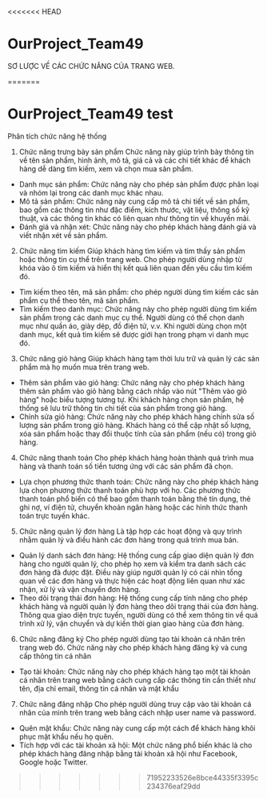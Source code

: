 <<<<<<< HEAD
# OurProject_Team49 
SƠ LƯỢC VỀ CÁC CHỨC NĂNG CỦA TRANG WEB.

=======
# OurProject_Team49  test
Phân tích chức năng hệ thống
1.	Chức năng trưng bày sản phẩm
Chức năng này giúp trình bày thông tin về tên sản phẩm, hình ảnh, mô tả, giá cả và các chi tiết khác để khách hàng dễ dàng tìm kiếm, xem và chọn mua sản phẩm.
-	Danh mục sản phẩm: Chức năng này cho phép sản phẩm được phân loại và nhóm lại trong các danh mục khác nhau.
-	Mô tả sản phẩm: Chức năng này cung cấp mô tả chi tiết về sản phẩm, bao gồm các thông tin như đặc điểm, kích thước, vật liệu, thông số kỹ thuật, và các thông tin khác có liên quan như thông tin về khuyến mãi. 
-	Đánh giá và nhận xét: Chức năng này cho phép khách hàng đánh giá và viết nhận xét về sản phẩm. 
2.	Chức năng tìm kiếm
Giúp khách hàng tìm kiếm và tìm thấy sản phẩm hoặc thông tin cụ thể trên trang web. Cho phép người dùng nhập từ khóa vào ô tìm kiếm và hiển thị kết quả liên quan đến yêu cầu tìm kiếm đó.
-	Tìm kiếm theo tên, mã sản phẩm:  cho phép người dùng tìm kiếm các sản phẩm cụ thể theo tên, mã sản phẩm.
-	Tìm kiếm theo danh mục: Chức năng này cho phép người dùng tìm kiếm sản phẩm trong các danh mục cụ thể. Người dùng có thể chọn danh mục như quần áo, giày dép, đồ điện tử, v.v. Khi người dùng chọn một danh mục, kết quả tìm kiếm sẽ được giới hạn trong phạm vi danh mục đó.
3.	Chức năng giỏ hàng
Giúp khách hàng tạm thời lưu trữ và quản lý các sản phẩm mà họ muốn mua trên trang web. 
-	Thêm sản phẩm vào giỏ hàng: Chức năng này cho phép khách hàng thêm sản phẩm vào giỏ hàng bằng cách nhấp vào nút "Thêm vào giỏ hàng" hoặc biểu tượng tương tự. Khi khách hàng chọn sản phẩm, hệ thống sẽ lưu trữ thông tin chi tiết của sản phẩm trong giỏ hàng.
-	Chỉnh sửa giỏ hàng: Chức năng này cho phép khách hàng chỉnh sửa số lượng sản phẩm trong giỏ hàng. Khách hàng có thể cập nhật số lượng, xóa sản phẩm hoặc thay đổi thuộc tính của sản phẩm (nếu có) trong giỏ hàng.
4.	Chức năng thanh toán
Cho phép khách hàng hoàn thành quá trình mua hàng và thanh toán số tiền tương ứng với các sản phẩm đã chọn.
-	Lựa chọn phương thức thanh toán: Chức năng này cho phép khách hàng lựa chọn phương thức thanh toán phù hợp với họ. Các phương thức thanh toán phổ biến có thể bao gồm thanh toán bằng thẻ tín dụng, thẻ ghi nợ, ví điện tử, chuyển khoản ngân hàng hoặc các hình thức thanh toán trực tuyến khác.
5.	Chức năng quản lý đơn hàng
Là tập hợp các hoạt động và quy trình nhằm quản lý và điều hành các đơn hàng trong quá trình mua bán.
-	Quản lý danh sách đơn hàng: Hệ thống cung cấp giao diện quản lý đơn hàng cho người quản lý, cho phép họ xem và kiểm tra danh sách các đơn hàng đã được đặt. Điều này giúp người quản lý có cái nhìn tổng quan về các đơn hàng và thực hiện các hoạt động liên quan như xác nhận, xử lý và vận chuyển đơn hàng.
-	Theo dõi trạng thái đơn hàng: Hệ thống cung cấp tính năng cho phép khách hàng và người quản lý đơn hàng theo dõi trạng thái của đơn hàng. Thông qua giao diện trực tuyến, người dùng có thể xem thông tin về quá trình xử lý, vận chuyển và dự kiến thời gian giao hàng của đơn hàng.
6.	Chức năng đăng ký 
Cho phép người dùng tạo tài khoản cá nhân trên trang web đó. Chức năng này cho phép khách hàng đăng ký và cung cấp thông tin cá nhân
-	Tạo tài khoản: Chức năng này cho phép khách hàng tạo một tài khoản cá nhân trên trang web bằng cách cung cấp các thông tin cần thiết như tên, địa chỉ email, thông tin cá nhân và mật khẩu
7.	Chức năng đăng nhập
Cho phép người dùng truy cập vào tài khoản cá nhân của mình trên trang web bằng cách nhập user name và password.
-	Quên mật khẩu: Chức năng này cung cấp một cách để khách hàng khôi phục mật khẩu nếu họ quên.
-	Tích hợp với các tài khoản xã hội: Một chức năng phổ biến khác là cho phép khách hàng đăng nhập bằng tài khoản xã hội như Facebook, Google hoặc Twitter.
>>>>>>> 71952233526e8bce44335f3395c234376eaf29dd
